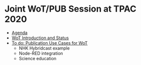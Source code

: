# Joint WoT/PUB Session at TPAC 2020

* [Agenda](https://github.com/w3c/wot/issues/935)
* [WoT Introduction and Status](https://github.com/w3c/wot-marketing/blob/master/presentations/2020-10-WoT-Intro.pptx)
* [To do: Publication Use Cases for WoT](2020-10-WoT-Pub-Use-Cases.pptx)
    - NHK Hybridcast example
    - Node-RED integration
    - Science education

